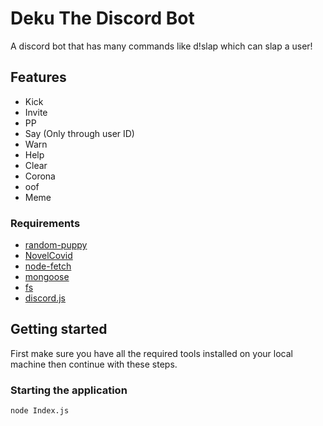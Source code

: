 # Deku The Discord Bot

A discord bot that has many commands like d!slap which can slap a user!

## Features

- Kick
- Invite
- PP
- Say (Only through user ID)
- Warn
- Help
- Clear
- Corona
- oof
- Meme

### Requirements

- [random-puppy](https://www.npmjs.com/package/random-puppy)
- [NovelCovid](https://www.npmjs.com/package/novelcovid)
- [node-fetch](https://www.npmjs.com/package/node-fetch)
- [mongoose](https://www.npmjs.com/package/mongoose)
- [fs](https://www.npmjs.com/package/fs)
- [discord.js](https://www.npmjs.com/package/discord.js)

## Getting started

First make sure you have all the required tools installed on your local machine then continue with these steps.

### Starting the application

```
node Index.js
```
